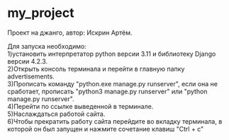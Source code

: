 # my_project
Проект на джанго, автор: Искрин Артём.

Для запуска необходимо:                   
1)установить интерпретатор python версии 3.11 и библиотеку Django версии 4.2.3.               
2)Открыть консоль терминала и перейти в главную папку advertisements.                        
3)Прописать команду  "python.exe manage.py runserver", если она не сработает, прописать "python3 manage.py runserver" или "python manage.py runserver".                
4)Перейти по ссылке выведенной в терминале.            
5)Наслаждаться работой сайта.            
6)Чтобы прекратить работу сайта перейдите во вкладку терминала, в которой он был запущен и нажмите сочетание клавиш "Ctrl + c"          
